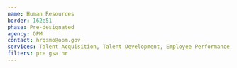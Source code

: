 ```yaml
---
name: Human Resources
border: 162e51
phase: Pre-designated
agency: OPM
contact: hrqsmo@opm.gov
services: Talent Acquisition, Talent Development, Employee Performance Management, Benefits Management, Compensation Management, Work Schedule, Leave Management
filters: pre gsa hr
---
```

